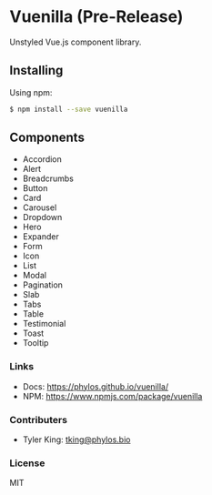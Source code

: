 # Vuenilla (Pre-Release)
Unstyled Vue.js component library.

## Installing

Using npm:

```bash
$ npm install --save vuenilla
```

## Components
- Accordion
- Alert
- Breadcrumbs
- Button
- Card
- Carousel
- Dropdown
- Hero
- Expander
- Form
- Icon
- List
- Modal
- Pagination
- Slab
- Tabs
- Table
- Testimonial
- Toast
- Tooltip

### Links
- Docs: https://phylos.github.io/vuenilla/
- NPM: https://www.npmjs.com/package/vuenilla

### Contributers
- Tyler King: tking@phylos.bio

### License
MIT

